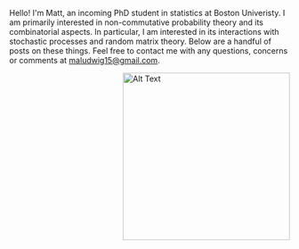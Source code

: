 Hello! I'm Matt, an incoming PhD student in statistics at Boston Univeristy. I am primarily interested in non-commutative probability theory and its combinatorial aspects. In particular, I am interested in its interactions with stochastic processes and random matrix theory. Below are a handful of posts on these things. Feel free to contact me with any questions, concerns or comments at maludwig15@gmail.com.


<div style="float: right; margin-left: 20px;">
    <img src="https://github.com/giwdulttam/giwdulttam.github.io/assets/112978414/7047a641-ea51-4614-81f7-b0819d5dcf49" alt="Alt Text" width="300"/>
</div>

